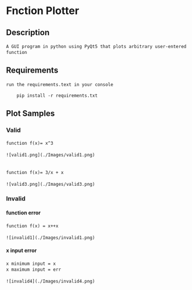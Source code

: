 # Fnction Plotter
## Description
    A GUI program in python using PyQt5 that plots arbitrary user-entered function

## Requirements
    run the requirements.text in your console
 ``` 
     pip install -r requirements.txt
```

## Plot Samples
### Valid
    function f(x)= x^3

    ![valid1.png](./Images/valid1.png)


    function f(x)= 3/x + x

    ![valid3.png](./Images/valid3.png)


### Invalid

#### function error
    function f(x) = x++x

    ![invalid1](./Images/invalid1.png)

#### x input error
    x minimum input = x
    x maximum input = err

    ![invalid4](./Images/invalid4.png)





